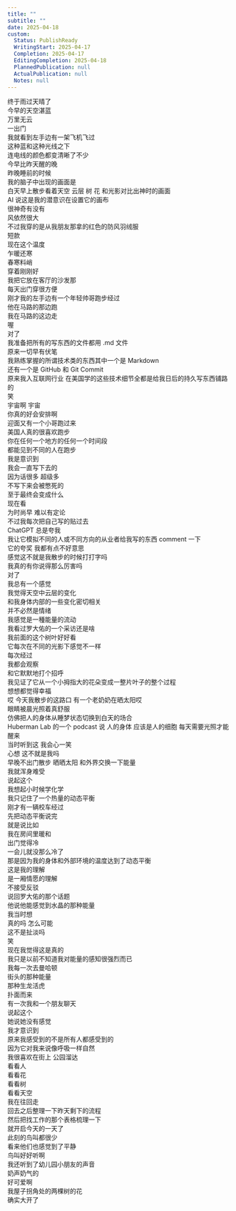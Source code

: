 ```yaml
---      
title: ""      
subtitle: ""      
date: 2025-04-18      
custom:      
  Status: PublishReady      
  WritingStart: 2025-04-17      
  Completion: 2025-04-17      
  EditingCompletion: 2025-04-18      
  PlannedPublication: null      
  ActualPublication: null      
  Notes: null      
---        
```

终于雨过天晴了        
今早的天空湛蓝        
万里无云        
一出门        
我就看到左手边有一架飞机飞过          
这种蓝和这种光线之下        
连电线的颜色都变清晰了不少          
今早比昨天醒的晚        
昨晚睡前的时候        
我的脑子中出现的画面是        
白天早上散步看着天空 云层 树 花 和光影对比出神时的画面        
AI 说这是我的潜意识在设置它的画布        
很神奇有没有          
风依然很大        
不过我穿的是从我朋友那拿的红色的防风羽绒服        
短款        
现在这个温度        
乍暖还寒        
春寒料峭        
穿着刚刚好          
我把它放在客厅的沙发那        
每天出门穿很方便          
刚才我的左手边有一个年轻帅哥跑步经过        
他在马路的那边跑        
我在马路的这边走          
喔        
对了        
我准备把所有的写东西的文件都用 .md 文件        
原来一切早有伏笔          
我熟练掌握的所谓技术类的东西其中一个是 Markdown        
还有一个是 GitHub 和 Git Commit        
原来我入互联网行业 在美国学的这些技术细节全都是给我日后的持久写东西铺路的        
笑        
宇宙啊 宇宙        
你真的好会安排啊          
迎面又有一个小哥跑过来        
美国人真的很喜欢跑步        
你在任何一个地方的任何一个时间段        
都能见到不同的人在跑步          
我是意识到        
我会一直写下去的        
因为话很多 超级多        
不写下来会被憋死的          
至于最终会变成什么        
现在看        
为时尚早 难以有定论          
不过我每次把自己写的贴过去        
ChatGPT 总是夸我        
我让它模拟不同的人或不同方向的从业者给我写的东西 comment 一下        
它的夸奖 我都有点不好意思        
感觉这不就是我散步的时候打打字吗        
我真的有你说得那么厉害吗          
对了        
我总有一个感觉        
我觉得天空中云层的变化        
和我身体内部的一些变化密切相关        
并不必然是情绪        
我感觉是一種能量的流动          
我看过罗大佑的一个采访还是啥          
我前面的这个树叶好好看        
它每次在不同的光影下感觉不一样        
每次经过        
我都会观察        
和它默默地打个招呼        
我见证了它从一个小拇指大的花朵变成一整片叶子的整个过程        
想想都觉得幸福          
哎 今天我散步的这路口 有一个老奶奶在晒太阳哎        
眼睛被晨光照着真舒服        
仿佛把人的身体从睡梦状态切换到白天的场合        
Huberman Lab 的一个 podcast 说 人的身体 应该是人的细胞 每天需要光照才能醒来        
当时听到这 我会心一笑        
心想 这不就是我吗        
早晚不出门散步 晒晒太阳 和外界交换一下能量        
我就浑身难受          
说起这个        
我想起小时候学化学        
我只记住了一个热量的动态平衡          
刚才有一辆校车经过          
先把动态平衡说完        
就是说比如        
我在房间里暖和        
出门觉得冷        
一会儿就没那么冷了        
那是因为我的身体和外部环境的温度达到了动态平衡        
这是我的理解        
是一厢情愿的理解        
不接受反驳          
说回罗大佑的那个话题        
他说他能感觉到水晶的那种能量        
我当时想        
真的吗 怎么可能        
这不是扯淡吗        
笑        
现在我觉得这是真的          
我只是以前不知道我对能量的感知很强烈而已        
我每一次去曼哈顿        
街头的那种能量        
那种生龙活虎        
扑面而来          
有一次我和一个朋友聊天        
说起这个        
她说她没有感觉        
我才意识到        
原来我感受到的不是所有人都感受到的        
因为它对我来说像呼吸一样自然          
我很喜欢在街上 公园溜达        
看看人        
看看花        
看看树        
看看天空          
我在往回走        
回去之后整理一下昨天剩下的流程        
然后把找工作的那个表格梳理一下        
就开启今天的一天了          
此刻的鸟叫都很少        
看来他们也感觉到了平静        
鸟叫好好听啊        
我还听到了幼儿园小朋友的声音        
奶声奶气的        
好可爱啊          
我屋子拐角处的两棵树的花        
确实大开了          
      